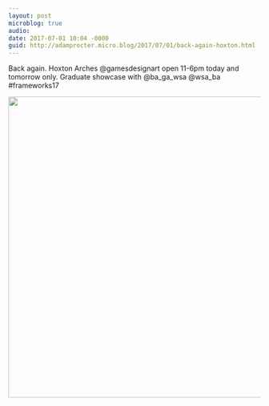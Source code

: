 ```yaml
---
layout: post
microblog: true
audio: 
date: 2017-07-01 10:04 -0000
guid: http://adamprocter.micro.blog/2017/07/01/back-again-hoxton.html
---
```

Back again. Hoxton Arches @gamesdesignart open 11-6pm today and tomorrow only. Graduate showcase with @ba_ga_wsa @wsa_ba #frameworks17

<img src="http://adamprocter.micro.blog/uploads/2017/d8044efae2.jpg" width="600" height="600" />
